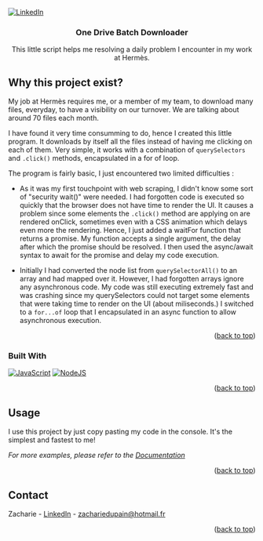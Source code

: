<a name="readme-top"></a>

<!--
*** Thanks for checking out the Best-README-Template. If you have a suggestion
*** that would make this better, please fork the repo and create a pull request
*** or simply open an issue with the tag "enhancement".
*** Don't forget to give the project a star!
*** Thanks again! Now go create something AMAZING! :D
-->

<!-- PROJECT SHIELDS -->
<!--
*** I'm using markdown "reference style" links for readability.
*** Reference links are enclosed in brackets [ ] instead of parentheses ( ).
*** See the bottom of this document for the declaration of the reference variables
*** for contributors-url, forks-url, etc. This is an optional, concise syntax you may use.
*** https://www.markdownguide.org/basic-syntax/#reference-style-links
-->

[![LinkedIn][linkedin-shield]][linkedin-url]

<!-- PROJECT LOGO -->
<div align="center">

<h3 align="center">One Drive Batch Downloader</h3>

  <p align="center">
    This little script helps me resolving a daily problem I encounter in my work at Hermès.
    <br />
  </p>
</div>

<!-- ABOUT THE PROJECT -->

## Why this project exist?

My job at Hermès requires me, or a member of my team, to download many files, everyday, to have a visibility on our turnover. We are talking about around 70 files each month.

I have found it very time consumming to do, hence I created this little program.
It downloads by itself all the files instead of having me clicking on each of them.
Very simple, it works with a combination of `querySelectors` and `.click()` methods, encapsulated in a for of loop.

The program is fairly basic, I just encountered two limited difficulties :

- []() As it was my first touchpoint with web scraping, I didn't know some sort of "security wait()" were needed. I had forgotten code is executed so quickly that the browser does not have time to render the UI. It causes a problem since some elements the `.click()` method are applying on are rendered onClick, sometimes even with a CSS animation which delays even more the rendering. Hence, I just added a waitFor function that returns a promise. My function accepts a single argument, the delay after which the promise should be resolved. I then used the async/await syntax to await for the promise and delay my code execution.

- []() Initially I had converted the node list from `querySelectorAll()` to an array and had mapped over it. However, I had forgotten arrays ignore any asynchronous code. My code was still executing extremely fast and was crashing since my querySelectors could not target some elements that were taking time to render on the UI (about miliseconds.)
  I switched to a `for...of` loop that I encapsulated in an async function to allow asynchronous execution.

<p align="right">(<a href="#readme-top">back to top</a>)</p>

### Built With

[![JavaScript][javascript]][js-url]
[![NodeJS][nodejs]][node-url]

<p align="right">(<a href="#readme-top">back to top</a>)</p>

<!-- GETTING STARTED -->

<!-- USAGE EXAMPLES -->

## Usage

 <!-- put gif video of doawnload -->

I use this project by just copy pasting my code in the console.
It's the simplest and fastest to me!

_For more examples, please refer to the [Documentation](https://example.com)_

<p align="right">(<a href="#readme-top">back to top</a>)</p>

<!-- CONTACT -->

## Contact

Zacharie - [LinkedIn](https://ae.linkedin.com/in/zachariedupain) - zachariedupain@hotmail.fr

<p align="right">(<a href="#readme-top">back to top</a>)</p>

<!-- ACKNOWLEDGMENTS -->

<!-- MARKDOWN LINKS & IMAGES -->
<!-- https://www.markdownguide.org/basic-syntax/#reference-style-links -->

[contributors-shield]: https://img.shields.io/github/contributors/github_username/repo_name.svg?style=for-the-badge
[contributors-url]: https://github.com/github_username/repo_name/graphs/contributors
[forks-shield]: https://img.shields.io/github/forks/github_username/repo_name.svg?style=for-the-badge
[forks-url]: https://github.com/github_username/repo_name/network/members
[stars-shield]: https://img.shields.io/github/stars/github_username/repo_name.svg?style=for-the-badge
[stars-url]: https://github.com/github_username/repo_name/stargazers
[issues-shield]: https://img.shields.io/github/issues/github_username/repo_name.svg?style=for-the-badge
[issues-url]: https://github.com/github_username/repo_name/issues
[license-shield]: https://img.shields.io/github/license/github_username/repo_name.svg?style=for-the-badge
[license-url]: https://github.com/github_username/repo_name/blob/master/LICENSE.txt
[linkedin-shield]: https://img.shields.io/badge/-LinkedIn-black.svg?style=for-the-badge&logo=linkedin&colorB=2778C9
[linkedin-url]: https://ae.linkedin.com/in/zachariedupain
[product-screenshot]: images/screenshot.png
[javascript]: https://img.shields.io/badge/JavaScript-E8D44D?style=for-the-badge&logo=javascript&logoColor=black
[js-url]: https://developer.mozilla.org/en-US/docs/Web/JavaScript/
[node-url]: https://nodejs.org/en/
[nodejs]: https://img.shields.io/badge/NodeJS-339933?style=for-the-badge&logo=nodedotjs&logoColor=white
[react.js]: https://img.shields.io/badge/React-20232A?style=for-the-badge&logo=react&logoColor=61DAFB
[react-url]: https://reactjs.org/
[vue.js]: https://img.shields.io/badge/Vue.js-35495E?style=for-the-badge&logo=vuedotjs&logoColor=4FC08D
[vue-url]: https://vuejs.org/
[angular.io]: https://img.shields.io/badge/Angular-DD0031?style=for-the-badge&logo=angular&logoColor=white
[angular-url]: https://angular.io/
[svelte.dev]: https://img.shields.io/badge/Svelte-4A4A55?style=for-the-badge&logo=svelte&logoColor=FF3E00
[svelte-url]: https://svelte.dev/
[laravel.com]: https://img.shields.io/badge/Laravel-FF2D20?style=for-the-badge&logo=laravel&logoColor=white
[laravel-url]: https://laravel.com
[bootstrap.com]: https://img.shields.io/badge/Bootstrap-563D7C?style=for-the-badge&logo=bootstrap&logoColor=white
[bootstrap-url]: https://getbootstrap.com
[jquery.com]: https://img.shields.io/badge/jQuery-0769AD?style=for-the-badge&logo=jquery&logoColor=white
[jquery-url]: https://jquery.com
[next.js]: https://img.shields.io/badge/next.js-000000?style=for-the-badge&logo=nextdotjs&logoColor=white
[next-url]: https://nextjs.org/
